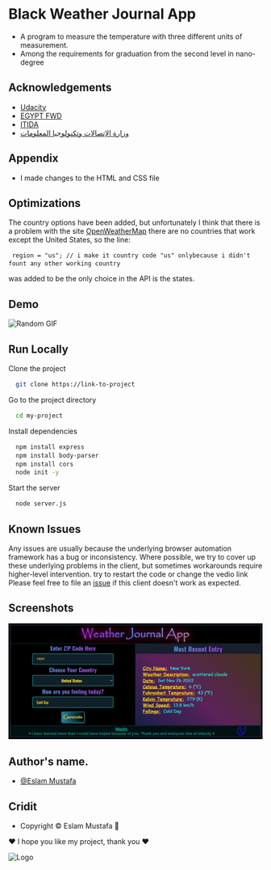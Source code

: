 
# Black Weather Journal App

* A program to measure the temperature with three different units of measurement.
* Among the requirements for graduation from the second level in nano-degree


## Acknowledgements

 - [Udacity](https://www.udacity.com/)
 - [EGYPT FWD](https://egfwd.com/?utm_source=googlesearch&utm_medium=ads&utm_campaign=branding&utm_adgroup=fwd&gclid=Cj0KCQiAj4ecBhD3ARIsAM4Q_jHmZXCkCy4Iy1F_Sjb2LZFvOEq9KGos0KSUszADXr0Uhx-772wwv9oaAidcEALw_wcB)
 - [ITIDA](https://itida.gov.eg/Arabic/Pages/default.aspx)
 - [وزارة الإتصالات وتكنولوجيا المعلومات](https://mcit.gov.eg/ar)


## Appendix

* I made changes to the HTML and CSS file

## Optimizations

The country options have been added, but unfortunately I think that there is a problem with the site [OpenWeatherMap](https://openweathermap.org/) there are no countries that work except the United States, so the line:
```
 region = "us"; // i make it country code "us" onlybecause i didn't fount any other working country
```

was added to be the only choice in the API is the states.
## Demo

![Random GIF](https://media.giphy.com/media/MFmM2tWXL192oVKxUT/giphy.gif)


## Run Locally

Clone the project

```bash
  git clone https://link-to-project
```

Go to the project directory

```bash
  cd my-project
```

Install dependencies

```bash
  npm install express
  npm install body-parser
  npm install cors
  node init -y
```

Start the server

```bash
  node server.js
```


## Known Issues

Any issues are usually because the underlying browser automation framework has a
bug or inconsistency. Where possible, we try to cover up these underlying
problems in the client, but sometimes workarounds require higher-level
intervention.
try to restart the code or change the vedio link
Please feel free to file an [issue][issue] if this client doesn't work as
expected.

[issue]: https://github.com/LeaDer-E/Weather-Journal-App/issues/new


## Screenshots

![App Screenshot](https://raw.githubusercontent.com/LeaDer-E/Weather-Journal-App/main/WJA.jpg?token=GHSAT0AAAAAAB3VCNAZOA3M2742WNL6QC6GY4CAAWQ)


## Author's name.
- [@Eslam Mustafa](https://github.com/LeaDer-E/)


## Cridit

- Copyright © Eslam Mustafa 🌹


♥ I hope you like my project, thank you ♥


![Logo](https://s3-us-west-1.amazonaws.com/udacity-content/rebrand/svg/logo.min.svg)
